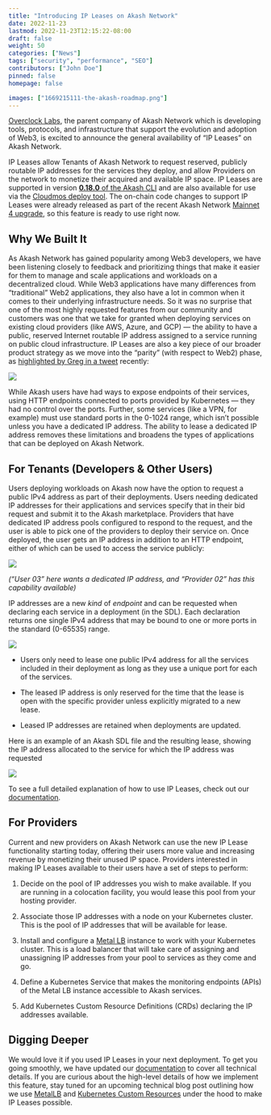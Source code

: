 ```yaml
---
title: "Introducing IP Leases on Akash Network"
date: 2022-11-23
lastmod: 2022-11-23T12:15:22-08:00
draft: false
weight: 50
categories: ["News"]
tags: ["security", "performance", "SEO"]
contributors: ["John Doe"]
pinned: false
homepage: false

images: ["1669215111-the-akash-roadmap.png"]
---
```

[Overclock Labs](https://twitter.com/ovrclk_), the parent company of Akash Network which is developing tools, protocols, and infrastructure that support the evolution and adoption of Web3, is excited to announce the general availability of “IP Leases” on Akash Network. 

IP Leases allow Tenants of Akash Network to request reserved, publicly routable IP addresses for the services they deploy, and allow Providers on the network to monetize their acquired and available IP space. IP Leases are supported in version [**0.18.0** of the Akash CLI](https://docs.akash.network/mainnet4-upgrade-docs/akash-v0.18.0-cli-release-notes) and are also available for use via the [Cloudmos deploy tool](https://cloudmos.io/). The on-chain code changes to support IP Leases were already released as part of the recent Akash Network [Mainnet 4 upgrade](https://www.mintscan.io/akash/proposals/27), so this feature is ready to use right now.

Why We Built It
---------------

As Akash Network has gained popularity among Web3 developers, we have been listening closely to feedback and prioritizing things that make it easier for them to manage and scale applications and workloads on a decentralized cloud. While Web3 applications have many differences from “traditional” Web2 applications, they also have a lot in common when it comes to their underlying infrastructure needs. So it was no surprise that one of the most highly requested features from our community and customers was one that we take for granted when deploying services on existing cloud providers (like AWS, Azure, and GCP) — the ability to have a public, reserved Internet routable IP address assigned to a service running on public cloud infrastructure. IP Leases are also a key piece of our broader product strategy as we move into the “parity” (with respect to Web2) phase, as [highlighted by Greg in a tweet](https://twitter.com/gregosuri/status/1587858044108488705) recently:

![](https://www.datocms-assets.com/45776/1669215218-screen-shot-2022-11-23-at-9-53-27-am.png)

While Akash users have had ways to expose endpoints of their services, using HTTP endpoints connected to ports provided by Kubernetes — they had no control over the ports. Further, some services (like a VPN, for example) must use standard ports in the 0-1024 range, which isn’t possible unless you have a dedicated IP address. The ability to lease a dedicated IP address removes these limitations and broadens the types of applications that can be deployed on Akash Network.

For Tenants (Developers & Other Users)
--------------------------------------

Users deploying workloads on Akash now have the option to request a public IPv4 address as part of their deployments. Users needing dedicated IP addresses for their applications and services specify that in their bid request and submit it to the Akash marketplace. Providers that have dedicated IP address pools configured to respond to the request, and the user is able to pick one of the providers to deploy their service on. Once deployed, the user gets an IP address in addition to an HTTP endpoint, either of which can be used to access the service publicly:

![](https://www.datocms-assets.com/45776/1669215272-screen-shot-2022-11-23-at-9-54-17-am.png)

_(“User 03” here wants a dedicated IP address, and “Provider 02” has this capability available)_

IP addresses are a new _kind_ of _endpoint_ and can be requested when declaring each service in a deployment (in the SDL). Each declaration returns one single IPv4 address that may be bound to one or more ports in the standard (0-65535) range.

![](https://www.datocms-assets.com/45776/1669215359-screen-shot-2022-11-23-at-9-55-49-am.png)

*   Users only need to lease one public IPv4 address for all the services included in their deployment as long as they use a unique port for each of the services. 
    
*   The leased IP address is only reserved for the time that the lease is open with the specific provider unless explicitly migrated to a new lease. 
    
*   Leased IP addresses are retained when deployments are updated. 
    

Here is an example of an Akash SDL file and the resulting lease, showing the IP address allocated to the service for which the IP address was requested

![](https://www.datocms-assets.com/45776/1669215407-screen-shot-2022-11-23-at-9-56-36-am.png)

To see a full detailed explanation of how to use IP Leases, check out our [documentation](https://docs.akash.network/features/ip-leases). 

For Providers
-------------

Current and new providers on Akash Network can use the new IP Lease functionality starting today, offering their users more value and increasing revenue by monetizing their unused IP space. Providers interested in making IP Leases available to their users have a set of steps to perform:

1.  Decide on the pool of IP addresses you wish to make available. If you are running in a colocation facility, you would lease this pool from your hosting provider.
    
2.  Associate those IP addresses with a node on your Kubernetes cluster. This is the pool of IP addresses that will be available for lease. 
    
3.  Install and configure a [Metal LB](https://metallb.universe.tf/) instance to work with your Kubernetes cluster. This is a load balancer that will take care of assigning and unassigning IP addresses from your pool to services as they come and go.
    
4.  Define a Kubernetes Service that makes the monitoring endpoints (APIs) of the Metal LB instance accessible to Akash services.
    
5.  Add Kubernetes Custom Resource Definitions (CRDs) declaring the IP addresses available.
    

Digging Deeper
--------------

We would love it if you used IP Leases in your next deployment. To get you going smoothly, we have updated our [documentation](https://docs.akash.network/features/ip-leases) to cover all technical details. If you are curious about the high-level details of how we implement this feature, stay tuned for an upcoming technical blog post outlining how we use [MetalLB](https://metallb.universe.tf/) and [Kubernetes Custom Resources](https://kubernetes.io/docs/concepts/extend-kubernetes/api-extension/custom-resources/) under the hood to make IP Leases possible.